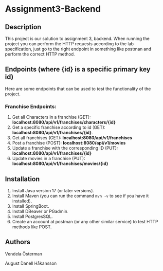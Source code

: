 # Assignment3-Backend
## Description
This project is our solution to assignment 3, backend. When running the project you can perform the HTTP requests according to the lab specification, just go to the right endpoint in something like postman and perform the correct HTTP method. 

## Endpoints (where {id} is a specific primary key id)
Here are some endpoints that can be used to test the functionality of the project.

### Franchise Endpoints:
1. Get all Characters in a franchise (GET):            **localhost:8080/api/v1/franchises/characters/{id}** 
2. Get a specific franchise according to id (GET):     **localhost:8080/api/v1/franchises/{id}**.
3. Get all franchises (GET):                           **localhost:8080/api/v1/franchises**
4. Post a franchise (POST):                            **localhost:8080/api/v1/movies**
5. Update a franchise with the corresponding ID (PUT): **localhost:8080/api/v1/franchises/{id}**
6. Update movies in a franchise (PUT):                 **localhost:8080/api/v1/franchises/movies/{id}**

## Installation
1. Install Java version 17 (or later versions).
2. Install Maven (you can run the command `mvn -v` to see if you have it installed).
3. Install SpringBoot.
4. Install DBeaver or PGadmin.
5. Install PostgresSQL. 
6. Create an account at postman (or any other similar service) to test HTTP methods like POST.

## Authors
Vendela Österman

August Danell Håkansson
